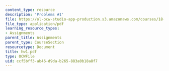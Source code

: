 ```yaml
---
content_type: resource
description: 'Problems #1'
file: https://ol-ocw-studio-app-production.s3.amazonaws.com/courses/18-s66-the-art-of-counting-spring-2003/ccf5bff3ab46d9dab265883a0b18a8f7_hw1.pdf
file_type: application/pdf
learning_resource_types:
- Assignments
parent_title: Assignments
parent_type: CourseSection
resourcetype: Document
title: hw1.pdf
type: OCWFile
uid: ccf5bff3-ab46-d9da-b265-883a0b18a8f7
---
```

